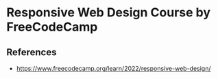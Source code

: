 # Responsive Web Design Course by FreeCodeCamp

## References

- https://www.freecodecamp.org/learn/2022/responsive-web-design/
